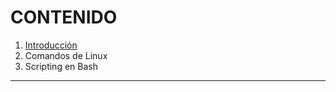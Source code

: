 # CONTENIDO

1. [Introducción](https://github.com/Ramixter/Introduccion-a-Linux/tree/main/INTRODUCCION#contenido)
2. Comandos de Linux
3. Scripting en Bash

***
